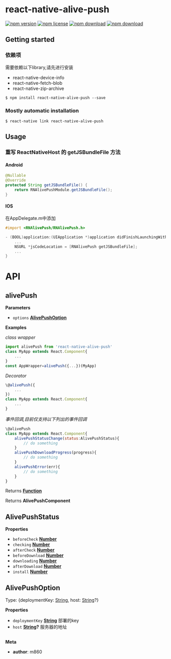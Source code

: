 # react-native-alive-push

<!-- badge -->

[![npm version](https://img.shields.io/npm/v/react-native-alive-push.svg)](https://www.npmjs.com/package/react-native-alive-push)
[![npm license](https://img.shields.io/npm/l/react-native-alive-push.svg)](https://www.npmjs.com/package/react-native-alive-push)
[![npm download](https://img.shields.io/npm/dm/react-native-alive-push.svg)](https://www.npmjs.com/package/react-native-alive-push)
[![npm download](https://img.shields.io/npm/dt/react-native-alive-push.svg)](https://www.npmjs.com/package/react-native-alive-push)

<!-- endbadge -->

## Getting started

### 依赖项

需要依赖以下library,请先进行安装

-   react-native-device-info
-   react-native-fetch-blob
-   react-native-zip-archive

`$ npm install react-native-alive-push --save`

### Mostly automatic installation

`$ react-native link react-native-alive-push`

## Usage

### 重写 ReactNativeHost 的 getJSBundleFile 方法

#### Android

```java
@Nullable
@Override
protected String getJSBundleFile() {
    return RNAlivePushModule.getJSBundleFile();
}
```

#### IOS

在AppDelegate.m中添加 

```objective-c
#import <RNAlivePush/RNAlivePush.h>

- (BOOL)application:(UIApplication *)application didFinishLaunchingWithOptions:(NSDictionary *)launchOptions{
    ...
    NSURL *jsCodeLocation = [RNAlivePush getJSBundleFile];
    ...
} 
```

# API

<!-- Generated by documentation.js. Update this documentation by updating the source code. -->

## alivePush

**Parameters**

-   `options` **[AlivePushOption](#alivepushoption)** 

**Examples**

_class wrapper_

```javascript
import alivePush from 'react-native-alive-push'
class MyApp extends React.Component{
	...
}
const AppWrapper=alivePush({...})(MyApp)
```

_Decorator_

```javascript
\@alivePush({
	...
})
class MyApp extends React.Component{
	...
}
```

_事件回调,目前仅支持以下列出的事件回调_

```javascript
\@alivePush
class MyApp extends React.Component{
    alivePushStatusChange(status:AlivePushStatus){
        // do something
    }
    alivePushDownloadProgress(progress){
        // do something
    }
    alivePushError(err){
        // do something
    }
}
```

Returns **[Function](https://developer.mozilla.org/en-US/docs/Web/JavaScript/Reference/Statements/function)** 

Returns **AlivePushComponent** 

## AlivePushStatus

**Properties**

-   `beforeCheck` **[Number](https://developer.mozilla.org/en-US/docs/Web/JavaScript/Reference/Global_Objects/Number)** 
-   `checking` **[Number](https://developer.mozilla.org/en-US/docs/Web/JavaScript/Reference/Global_Objects/Number)** 
-   `afterCheck` **[Number](https://developer.mozilla.org/en-US/docs/Web/JavaScript/Reference/Global_Objects/Number)** 
-   `beforeDownload` **[Number](https://developer.mozilla.org/en-US/docs/Web/JavaScript/Reference/Global_Objects/Number)** 
-   `downloading` **[Number](https://developer.mozilla.org/en-US/docs/Web/JavaScript/Reference/Global_Objects/Number)** 
-   `afterDownload` **[Number](https://developer.mozilla.org/en-US/docs/Web/JavaScript/Reference/Global_Objects/Number)** 
-   `install` **[Number](https://developer.mozilla.org/en-US/docs/Web/JavaScript/Reference/Global_Objects/Number)** 

## AlivePushOption

Type: {deploymentKey: [String](https://developer.mozilla.org/en-US/docs/Web/JavaScript/Reference/Global_Objects/String), host: [String](https://developer.mozilla.org/en-US/docs/Web/JavaScript/Reference/Global_Objects/String)?}

**Properties**

-   `deploymentKey` **[String](https://developer.mozilla.org/en-US/docs/Web/JavaScript/Reference/Global_Objects/String)** 部署的key
-   `host` **[String](https://developer.mozilla.org/en-US/docs/Web/JavaScript/Reference/Global_Objects/String)?** 服务器的地址

## 

**Meta**

-   **author**: m860
